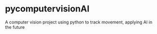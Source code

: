 # pycomputervisionAI
A computer vision project using python to track movement, applying AI in the future
